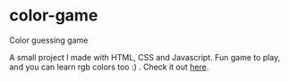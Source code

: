 # color-game
Color guessing game

A small project I made with HTML, CSS and Javascript. Fun game to play, and you can learn
rgb colors too :) .
Check it out <a href="https://dgrskovic.github.io/color-game/">here</a>.
